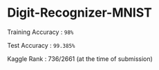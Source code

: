 # Digit-Recognizer-MNIST

Training Accuracy : `98%`

Test Accuracy : `99.385%`

Kaggle Rank : 736/2661 (at the time of submission)
